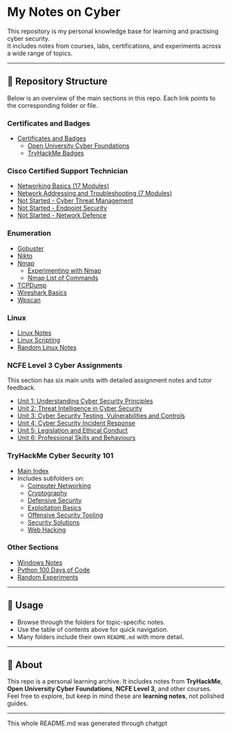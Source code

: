 # My Notes on Cyber

This repository is my personal knowledge base for learning and practising cyber security.  
It includes notes from courses, labs, certifications, and experiments across a wide range of topics.

---

## 📂 Repository Structure

Below is an overview of the main sections in this repo. Each link points to the corresponding folder or file.

### Certificates and Badges
- [Certificates and Badges](./Certificates%20and%20Badges/README.md)
  - [Open University Cyber Foundations](./Certificates%20and%20Badges/open-uni-cyber-foundations-badges.md)
  - [TryHackMe Badges](./Certificates%20and%20Badges/thm-badges.md)

### Cisco Certified Support Technician
- [Networking Basics (17 Modules)](./Cisco%20Certified%20Support%20Technician%20courses/Networking%20Basics%2017%20Modules.md)
- [Network Addressing and Troubleshooting (7 Modules)](./Cisco%20Certified%20Support%20Technician%20courses/Network%20Addressing%20And%20Basic%20Troubleshooting%207%20Modules.md)
- [Not Started - Cyber Threat Management](./Cisco%20Certified%20Support%20Technician%20courses/Not%20Started%20-%20cyber-threat-management.md)
- [Not Started - Endpoint Security](./Cisco%20Certified%20Support%20Technician%20courses/Not%20Started%20-%20endpoint-security.md)
- [Not Started - Network Defence](./Cisco%20Certified%20Support%20Technician%20courses/Not%20Started%20-%20network-defence.md)

### Enumeration
- [Gobuster](./Enumeration/gobuster.md)
- [Nikto](./Enumeration/nikto.md)
- [Nmap](./Enumeration/nmap/README.md)  
  - [Experimenting with Nmap](./Enumeration/nmap/experimenting-with-nmap.md)  
  - [Nmap List of Commands](./Enumeration/nmap/nmap-list-of-commands.md)
- [TCPDump](./Enumeration/tcpdump.md)
- [Wireshark Basics](./Enumeration/wireshark-the-basics.md)
- [Wpscan](./Enumeration/wpscan.md)

### Linux
- [Linux Notes](./Linux/README.md)
- [Linux Scripting](./Linux/linux-scripting.md)
- [Random Linux Notes](./Linux/random-linux-notes.md)

### NCFE Level 3 Cyber Assignments
This section has six main units with detailed assignment notes and tutor feedback.

- [Unit 1: Understanding Cyber Security Principles](./NCFE%20Level%203%20Cyber%20Assignments%20And%20Feedback/Unit%201%20Understanding%20Cyber%20Security%20Principles/)
- [Unit 2: Threat Intelligence in Cyber Security](./NCFE%20Level%203%20Cyber%20Assignments%20And%20Feedback/Unit%202%20Threat%20Intelligence%20In%20Cyber%20Security/)
- [Unit 3: Cyber Security Testing, Vulnerabilities and Controls](./NCFE%20Level%203%20Cyber%20Assignments%20And%20Feedback/Unit%203%20Cyber%20Security%20Testing%20Vulnerabilities%20And%20Controls/)
- [Unit 4: Cyber Security Incident Response](./NCFE%20Level%203%20Cyber%20Assignments%20And%20Feedback/Unit%204%20Cyber%20Security%20Incident%20Response/)
- [Unit 5: Legislation and Ethical Conduct](./NCFE%20Level%203%20Cyber%20Assignments%20And%20Feedback/Unit%205%20Understand%20Legislation%20And%20Ethical%20Conduct%20Within%20Cyber%20Security/)
- [Unit 6: Professional Skills and Behaviours](./NCFE%20Level%203%20Cyber%20Assignments%20And%20Feedback/Unit%206%20Professional%20Skills%20And%20Behaviours%20For%20Cyber%20Security/)

### TryHackMe Cyber Security 101
- [Main Index](./Tryhackme.com%20Cyber%20Security%20101/README.md)
- Includes subfolders on:
  - [Computer Networking](./Tryhackme.com%20Cyber%20Security%20101/computer-networking/)
  - [Cryptography](./Tryhackme.com%20Cyber%20Security%20101/cryptography/)
  - [Defensive Security](./Tryhackme.com%20Cyber%20Security%20101/defensive-security/)
  - [Exploitation Basics](./Tryhackme.com%20Cyber%20Security%20101/exploitation-basics/)
  - [Offensive Security Tooling](./Tryhackme.com%20Cyber%20Security%20101/offensive-security-tooling/)
  - [Security Solutions](./Tryhackme.com%20Cyber%20Security%20101/security-solutions/)
  - [Web Hacking](./Tryhackme.com%20Cyber%20Security%20101/web-hacking/)

### Other Sections
- [Windows Notes](./Windows/README.md)
- [Python 100 Days of Code](./python-100-days-of-code-the-complete-python-pro-bootcamp-notes/)
- [Random Experiments](./random-experiments/README.md)

---

## 🚀 Usage

- Browse through the folders for topic-specific notes.  
- Use the table of contents above for quick navigation.  
- Many folders include their own `README.md` with more detail.

---

## 📖 About

This repo is a personal learning archive. It includes notes from **TryHackMe**, **Open University Cyber Foundations**, **NCFE Level 3**, and other courses.  
Feel free to explore, but keep in mind these are **learning notes**, not polished guides.

---
This whole README.md was generated through chatgpt

